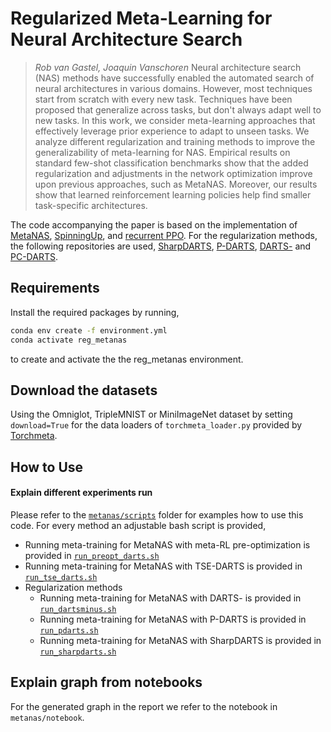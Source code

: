 # Regularized Meta-Learning for Neural Architecture Search
> _Rob van Gastel, Joaquin Vanschoren_
> Neural architecture search (NAS) methods have successfully enabled the automated search of neural architectures in various domains. However, most techniques start from scratch with every new task. Techniques have been proposed that generalize across tasks, but don't always adapt well to new tasks. In this work, we consider meta-learning approaches that effectively leverage prior experience to adapt to unseen tasks. We analyze different regularization and training methods to improve the generalizability of meta-learning for NAS. Empirical results on standard few-shot classification benchmarks show that the added regularization and adjustments in the network optimization improve upon previous approaches, such as MetaNAS. Moreover, our results show that learned reinforcement learning policies help find smaller task-specific architectures.

The code accompanying the paper is based on the implementation of [MetaNAS](https://github.com/boschresearch/metanas), [SpinningUp](https://github.com/openai/spinningup), and [recurrent PPO](https://github.com/MarcoMeter/recurrent-ppo-truncated-bptt). For the regularization methods, the following repositories are used, [SharpDARTS](https://github.com/ahundt/sharpDARTS), [P-DARTS](https://github.com/chenxin061/pdarts), [DARTS-](https://github.com/Meituan-AutoML/DARTS-) and [PC-DARTS](https://github.com/yuhuixu1993/PC-DARTS).

## Requirements
Install the required packages by running, 
```bash
conda env create -f environment.yml
conda activate reg_metanas
```
to create and activate the the reg_metanas environment.


## Download the datasets
Using the Omniglot, TripleMNIST or MiniImageNet dataset by setting `download=True` for the data loaders of `torchmeta_loader.py` provided by [Torchmeta](https://github.com/tristandeleu/pytorch-meta).


## How to Use
#### Explain different experiments run
Please refer to the [`metanas/scripts`](metanas/scripts/) folder for examples how to use this code. For every method an adjustable bash script is provided, 

- Running meta-training for MetaNAS with meta-RL pre-optimization is provided in [`run_preopt_darts.sh`](metanas/scripts/meta_rl/run_preopt_darts.sh)
- Running meta-training for MetaNAS with TSE-DARTS is provided in [`run_tse_darts.sh`](metanas/scripts/optimization/run_tse_darts.sh)
- Regularization methods
    - Running meta-training for MetaNAS with DARTS- is provided in [`run_dartsminus.sh`](metanas/scripts/regularization/dartsminus/run_dartsminus.sh)
    - Running meta-training for MetaNAS with P-DARTS is provided in [`run_pdarts.sh`](metanas/scripts/regularization/pdarts/run_pdarts.sh)
    - Running meta-training for MetaNAS with SharpDARTS is provided in [`run_sharpdarts.sh`](metanas/scripts/regularization/sharpdarts/run_sharpdarts.sh)


## Explain graph from notebooks
For the generated graph in the report we refer to the notebook in `metanas/notebook`.


<!-- ## Citation
If you use any part of this code in your research, please cite our [paper]():
```
@article{,
  title={,
  author={},
  journal={},
  year={}
}
``` -->